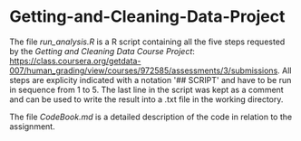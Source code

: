 Getting-and-Cleaning-Data-Project
=================================

The file *run_analysis.R* is a R script containing all the five steps requested by the *Getting and Cleaning Data Course Project*:
https://class.coursera.org/getdata-007/human_grading/view/courses/972585/assessments/3/submissions.
All steps are explicity indicated with a notation '## SCRIPT' and  have to be run in sequence from 1 to 5.
The last line in the script was kept as a comment and can be used to write the result into a .txt file in the working directory.

The file *CodeBook.md* is a detailed description of the code in relation to the assignment.
